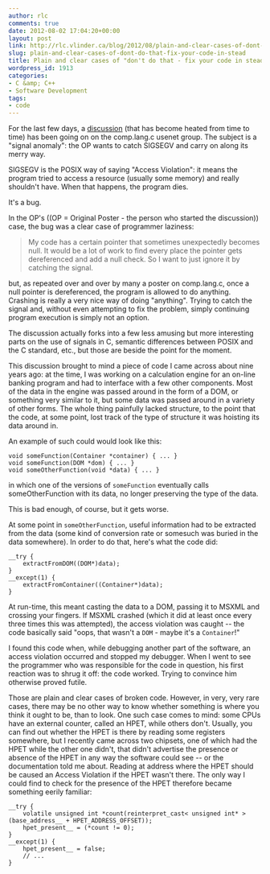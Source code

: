 ```yaml
---
author: rlc
comments: true
date: 2012-08-02 17:04:20+00:00
layout: post
link: http://rlc.vlinder.ca/blog/2012/08/plain-and-clear-cases-of-dont-do-that-fix-your-code-in-stead/
slug: plain-and-clear-cases-of-dont-do-that-fix-your-code-in-stead
title: Plain and clear cases of "don't do that - fix your code in stead"
wordpress_id: 1913
categories:
- C &amp; C++
- Software Development
tags:
- code
---
```


For the last few days, a [discussion](https://groups.google.com/forum/m/?fromgroups#!topic/comp.lang.c/YAuFFz7SmVc) (that has become heated from time to time) has been going on on the comp.lang.c usenet group. The subject is a "signal anomaly": the OP wants to catch SIGSEGV and carry on along its merry way.

<!--more-->

SIGSEGV is the POSIX way of saying "Access Violation": it means the program tried to access a resource (usually some memory) and really shouldn't have. When that happens, the program dies.

It's a bug.

In the OP's ((OP = Original Poster - the person who started the discussion)) case, the bug was a clear case of programmer laziness:



<blockquote>My code has a certain pointer that sometimes unexpectedly becomes null. 
It would be a lot of work to find every place the pointer gets 
dereferenced and add a null check. So I want to just ignore it by 
catching the signal.</blockquote>



but, as repeated over and over by many a poster on comp.lang.c, once a null pointer is dereferenced, the program is allowed to do anything. Crashing is really a very nice way of doing "anything". Trying to catch the signal and, without even attempting to fix the problem, simply continuing program execution is simply not an option.

The discussion actually forks into a few less amusing but more interesting parts on the use of signals in C, semantic differences between POSIX and the C standard, etc., but those are beside the point for the moment.

This discussion brought to mind a piece of code I came across about nine years ago: at the time, I was working on a calculation engine for an on-line banking program and had to interface with a few other components. Most of the data in the engine was passed around in the form of a DOM, or something very similar to it, but some data was passed around in a variety of other forms. The whole thing painfully lacked structure, to the point that the code, at some point, lost track of the type of structure it was hoisting its data around in.

An example of such could would look like this:

    
    void someFunction(Container *container) { ... }
    void someFunction(DOM *dom) { ... }
    void someOtherFunction(void *data) { ... }


in which one of the versions of `someFunction` eventually calls someOtherFunction with its data, no longer preserving the type of the data.

This is bad enough, of course, but it gets worse.

At some point in `someOtherFunction`, useful information had to be extracted from the data (some kind of conversion rate or somesuch was buried in the data somewhere). In order to do that, here's what the code did:

    
    __try {
        extractFromDOM((DOM*)data);
    }
    __except(1) {
        extractFromContainer((Container*)data);
    }


At run-time, this meant casting the data to a DOM, passing it to MSXML and crossing your fingers. If MSXML crashed (which it did at least once every three times this was attempted), the access violation was caught -- the code basically said "oops, that wasn't a `DOM` - maybe it's a `Container`!"

I found this code when, while debugging another part of the software, an access violation occurred and stopped my debugger. When I went to see the programmer who was responsible for the code in question, his first reaction was to shrug it off: the code worked. Trying to convince him otherwise proved futile.

Those are plain and clear cases of broken code. However, in very, very rare cases, there may be no other way to know whether something is where you think it ought to be, than to look. One such case comes to mind: some CPUs have an external counter, called an HPET, while others don't. Usually, you can find out whether the HPET is there by reading some registers somewhere, but I recently came across two chipsets, one of which had the HPET while the other one didn't, that didn't advertise the presence or absence of the HPET in any way the software could see -- or the documentation told me about. Reading at address where the HPET should be caused an Access Violation if the HPET wasn't there. The only way I could find to check for the presence of the HPET therefore became something eerily familiar:

    
    __try {
        volatile unsigned int *count(reinterpret_cast< unsigned int* >(base_address__ + HPET_ADDRESS_OFFSET));
        hpet_present__ = (*count != 0);
    }
    __except(1) {
        hpet_present__ = false;
        // ...
    }
